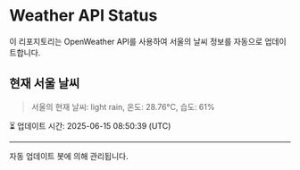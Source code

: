 
# Weather API Status

이 리포지토리는 OpenWeather API를 사용하여 서울의 날씨 정보를 자동으로 업데이트합니다.

## 현재 서울 날씨
> 서울의 현재 날씨: light rain, 온도: 28.76°C, 습도: 61%

⏳ 업데이트 시간: 2025-06-15 08:50:39 (UTC)

---
자동 업데이트 봇에 의해 관리됩니다.
